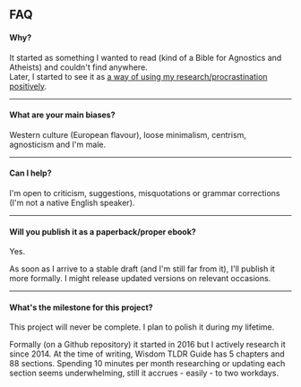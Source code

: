 ## FAQ

#### Why?

It started as something I wanted to read (kind of a Bible for Agnostics and Atheists) and couldn't find anywhere.  
Later, I started to see it as [a way of using my research/procrastination positively](http://www.structuredprocrastination.com/).

---

#### What are your main biases?

Western culture (European flavour), loose minimalism, centrism, agnosticism and I'm male.

---

#### Can I help?

I'm open to criticism, suggestions, misquotations or grammar corrections (I'm not a native English speaker).

---

#### Will you publish it as a paperback/proper ebook?

Yes.

As soon as I arrive to a stable draft (and I'm still far from it), I'll publish it more formally. I might release updated versions on relevant occasions.

---

#### What's the milestone for this project?

This project will never be complete. I plan to polish it during my lifetime.

Formally (on a Github repository) it started in 2016 but I actively research it since 2014. At the time of writing, Wisdom TLDR Guide has 5 chapters and 88 sections. Spending 10 minutes per month researching or updating each section seems underwhelming, still it accrues - easily - to two workdays.